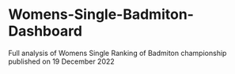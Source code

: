 # Womens-Single-Badmiton-Dashboard
Full analysis of Womens Single Ranking of Badmiton championship published on 19 December 2022
